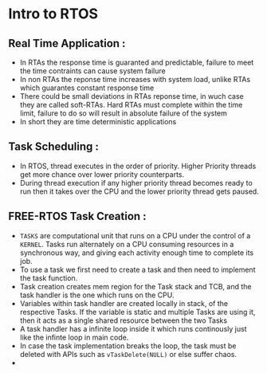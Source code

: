 # Intro to RTOS

## Real Time Application :

- In RTAs the response time is guaranted and predictable, failure to meet the time contraints can cause system failure
- In non RTAs the reponse time increases with system load, unlike RTAs which guarantes constant response time
- There could be small deviations in RTAs reponse time, in wuch case they are called soft-RTAs. Hard RTAs must complete within the time limit, failure to do so will result in absolute failure of the system
- In short they are time deterministic applications

## Task Scheduling : 

- In RTOS, thread executes in the order of priority. Higher Priority threads get more chance over lower priority counterparts. 
- During thread execution if any higher priority thread becomes ready to run then it takes over the CPU and the lower priority thread gets paused.

## FREE-RTOS Task Creation :

- ```TASKS``` are computational unit that runs on a CPU under the control of a ```KERNEL```. Tasks run alternately on a CPU consuming resources in a synchronous way, and giving each activity enough time to complete its job.
- To use a task we first need to create a task and then need to implement the task function.
- Task creation creates mem region for the Task stack and TCB, and the task handler is the one which runs on the CPU.
- Variables within task handler are created locally in stack, of the respective Tasks. If the variable is static and multiple Tasks are using it, then it acts as a single shared resource between the two Tasks
- A task handler has a infinite loop inside it which runs continously just like the infinte loop in main code.
- In case the task implementation breaks the loop, the task must be deleted with APIs such as ```vTaskDelete(NULL)``` or else suffer chaos.
-
   

